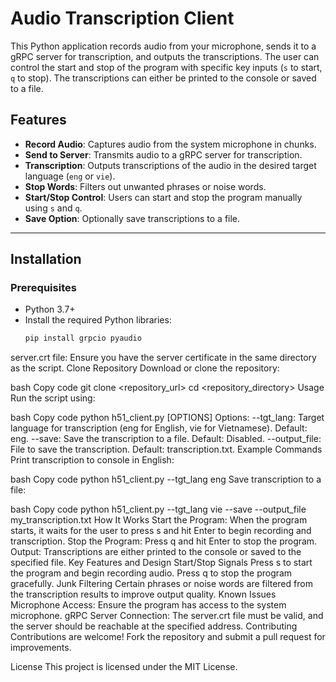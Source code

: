 # Audio Transcription Client

This Python application records audio from your microphone, sends it to a gRPC server for transcription, and outputs the transcriptions. The user can control the start and stop of the program with specific key inputs (`s` to start, `q` to stop). The transcriptions can either be printed to the console or saved to a file.

## Features

- **Record Audio**: Captures audio from the system microphone in chunks.
- **Send to Server**: Transmits audio to a gRPC server for transcription.
- **Transcription**: Outputs transcriptions of the audio in the desired target language (`eng` or `vie`).
- **Stop Words**: Filters out unwanted phrases or noise words.
- **Start/Stop Control**: Users can start and stop the program manually using `s` and `q`.
- **Save Option**: Optionally save transcriptions to a file.

---

## Installation

### Prerequisites

- Python 3.7+
- Install the required Python libraries:
  ```bash
  pip install grpcio pyaudio
server.crt file: Ensure you have the server certificate in the same directory as the script.
Clone Repository
Download or clone the repository:

bash
Copy code
git clone <repository_url>
cd <repository_directory>
Usage
Run the script using:

bash
Copy code
python h51_client.py [OPTIONS]
Options:
--tgt_lang: Target language for transcription (eng for English, vie for Vietnamese). Default: eng.
--save: Save the transcription to a file. Default: Disabled.
--output_file: File to save the transcription. Default: transcription.txt.
Example Commands
Print transcription to console in English:

bash
Copy code
python h51_client.py --tgt_lang eng
Save transcription to a file:

bash
Copy code
python h51_client.py --tgt_lang vie --save --output_file my_transcription.txt
How It Works
Start the Program:
When the program starts, it waits for the user to press s and hit Enter to begin recording and transcription.
Stop the Program:
Press q and hit Enter to stop the program.
Output:
Transcriptions are either printed to the console or saved to the specified file.
Key Features and Design
Start/Stop Signals
Press s to start the program and begin recording audio.
Press q to stop the program gracefully.
Junk Filtering
Certain phrases or noise words are filtered from the transcription results to improve output quality.
Known Issues
Microphone Access: Ensure the program has access to the system microphone.
gRPC Server Connection: The server.crt file must be valid, and the server should be reachable at the specified address.
Contributing
Contributions are welcome! Fork the repository and submit a pull request for improvements.

License
This project is licensed under the MIT License.
